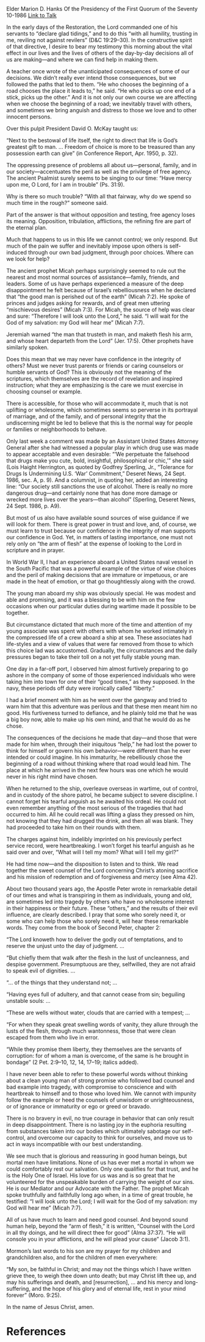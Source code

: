Elder Marion D. Hanks
Of the Presidency of the First Quorum of the Seventy
10-1986
[Link to Talk](https://www.churchofjesuschrist.org/study/general-conference/1986/10/i-will-look-unto-the-lord?lang=eng)

In the early days of the Restoration, the Lord commanded one of his servants to “declare glad tidings,” and to do this “with all humility, trusting in me, reviling not against revilers” (D&C 19:29–30). In the constructive spirit of that directive, I desire to bear my testimony this morning about the vital effect in our lives and the lives of others of the day-by-day decisions all of us are making—and where we can find help in making them.

A teacher once wrote of the unanticipated consequences of some of our decisions. We didn’t really ever intend those consequences, but we followed the paths that led to them. “He who chooses the beginning of a road chooses the place it leads to,” he said. “He who picks up one end of a stick, picks up the other.” And it is not only our own course we are affecting when we choose the beginning of a road; we inevitably travel with others, and sometimes we bring anguish and distress to those we love and to other innocent persons.

Over this pulpit President David O. McKay taught us:

“Next to the bestowal of life itself, the right to direct that life is God’s greatest gift to man. … Freedom of choice is more to be treasured than any possession earth can give” (in Conference Report, Apr. 1950, p. 32).

The oppressing presence of problems all about us—personal, family, and in our society—accentuates the peril as well as the privilege of free agency. The ancient Psalmist surely seems to be singing to our time: “Have mercy upon me, O Lord, for I am in trouble” (Ps. 31:9).

Why is there so much trouble? “With all that fairway, why do we spend so much time in the rough?” someone said.

Part of the answer is that without opposition and testing, free agency loses its meaning. Opposition, tribulation, afflictions, the refining fire are part of the eternal plan.

Much that happens to us in this life we cannot control; we only respond. But much of the pain we suffer and inevitably impose upon others is self-induced through our own bad judgment, through poor choices. Where can we look for help?

The ancient prophet Micah perhaps surprisingly seemed to rule out the nearest and most normal sources of assistance—family, friends, and leaders. Some of us have perhaps experienced a measure of the deep disappointment he felt because of Israel’s rebelliousness when he declared that “the good man is perished out of the earth” (Micah 7:2). He spoke of princes and judges asking for rewards, and of great men uttering “mischievous desires” (Micah 7:3). For Micah, the source of help was clear and sure: “Therefore I will look unto the Lord,” he said. “I will wait for the God of my salvation: my God will hear me” (Micah 7:7).

Jeremiah warned “the man that trusteth in man, and maketh flesh his arm, and whose heart departeth from the Lord” (Jer. 17:5). Other prophets have similarly spoken.

Does this mean that we may never have confidence in the integrity of others? Must we never trust parents or friends or caring counselors or humble servants of God? This is obviously not the meaning of the scriptures, which themselves are the record of revelation and inspired instruction; what they are emphasizing is the care we must exercise in choosing counsel or example.

There is accessible, for those who will accommodate it, much that is not uplifting or wholesome, which sometimes seems so perverse in its portrayal of marriage, and of the family, and of personal integrity that the undiscerning might be led to believe that this is the normal way for people or families or neighborhoods to behave.

Only last week a comment was made by an Assistant United States Attorney General after she had witnessed a popular play in which drug use was made to appear acceptable and even desirable: “‘We perpetuate the falsehood that drugs make you cute, bold, insightful, philosophical or chic,’” she said (Lois Haight Herrington, as quoted by Godfrey Sperling, Jr., “Tolerance for Drugs Is Undermining U.S. ‘War’ Commitment,” Deseret News, 24 Sept. 1986, sec. A, p. 9). And a columnist, in quoting her, added an interesting line: “Our society still sanctions the use of alcohol. There is really no more dangerous drug—and certainly none that has done more damage or wrecked more lives over the years—than alcohol” (Sperling, Deseret News, 24 Sept. 1986, p. A9).

But most of us also have available sound sources of wise guidance if we will look for them. There is great power in trust and love, and, of course, we must learn to trust because our confidence in the integrity of man supports our confidence in God. Yet, in matters of lasting importance, one must not rely only on “the arm of flesh” at the expense of looking to the Lord in scripture and in prayer.

In World War II, I had an experience aboard a United States naval vessel in the South Pacific that was a powerful example of the virtue of wise choices and the peril of making decisions that are immature or impetuous, or are made in the heat of emotion, or that go thoughtlessly along with the crowd.

The young man aboard my ship was obviously special. He was modest and able and promising, and it was a blessing to be with him on the few occasions when our particular duties during wartime made it possible to be together.

But circumstance dictated that much more of the time and attention of my young associate was spent with others with whom he worked intimately in the compressed life of a crew aboard a ship at sea. These associates had life-styles and a view of values that were far removed from those to which this choice lad was accustomed. Gradually, the circumstances and the daily pressures began to take their toll on a not yet fully stable young man.

One day in a far-off port, I observed him almost furtively preparing to go ashore in the company of some of those experienced individuals who were taking him into town for one of their “good times,” as they supposed. In the navy, these periods off duty were ironically called “liberty.”

I had a brief moment with him as he went over the gangway and tried to warn him that this adventure was perilous and that these men meant him no good. His furtiveness turned to defiance, and he plainly told me that he was a big boy now, able to make up his own mind, and that he would do as he chose.

The consequences of the decisions he made that day—and those that were made for him when, through their iniquitous “help,” he had lost the power to think for himself or govern his own behavior—were different than he ever intended or could imagine. In his immaturity, he rebelliously chose the beginning of a road without thinking where that road would lead him. The place at which he arrived in the next few hours was one which he would never in his right mind have chosen.

When he returned to the ship, overleave overseas in wartime, out of control, and in custody of the shore patrol, he became subject to severe discipline. I cannot forget his tearful anguish as he awaited his ordeal. He could not even remember anything of the most serious of the tragedies that had occurred to him. All he could recall was lifting a glass they pressed on him, not knowing that they had drugged the drink, and then all was blank. They had proceeded to take him on their rounds with them.

The charges against him, indelibly imprinted on his previously perfect service record, were heartbreaking. I won’t forget his tearful anguish as he said over and over, “What will I tell my mom? What will I tell my girl?”

He had time now—and the disposition to listen and to think. We read together the sweet counsel of the Lord concerning Christ’s atoning sacrifice and his mission of redemption and of forgiveness and mercy (see Alma 42).

About two thousand years ago, the Apostle Peter wrote in remarkable detail of our times and what is transpiring in them as individuals, young and old, are sometimes led into tragedy by others who have no wholesome interest in their happiness or their future. These “others,” and the results of their evil influence, are clearly described. I pray that some who sorely need it, or some who can help those who sorely need it, will hear these remarkable words. They come from the book of Second Peter, chapter 2:

“The Lord knoweth how to deliver the godly out of temptations, and to reserve the unjust unto the day of judgment. …

“But chiefly them that walk after the flesh in the lust of uncleanness, and despise government. Presumptuous are they, selfwilled, they are not afraid to speak evil of dignities. …

“… of the things that they understand not; …

“Having eyes full of adultery, and that cannot cease from sin; beguiling unstable souls: …

“These are wells without water, clouds that are carried with a tempest; …

“For when they speak great swelling words of vanity, they allure through the lusts of the flesh, through much wantonness, those that were clean escaped from them who live in error.

“While they promise them liberty, they themselves are the servants of corruption: for of whom a man is overcome, of the same is he brought in bondage” (2 Pet. 2:9–10, 12, 14, 17–19; italics added).

I have never been able to refer to these powerful words without thinking about a clean young man of strong promise who followed bad counsel and bad example into tragedy, with compromise to conscience and with heartbreak to himself and to those who loved him. We cannot with impunity follow the example or heed the counsels of unwisdom or unrighteousness, or of ignorance or immaturity or ego or greed or bravado.

There is no bravery in evil, no true courage in behavior that can only result in deep disappointment. There is no lasting joy in the euphoria resulting from substances taken into our bodies which ultimately sabotage our self-control, and overcome our capacity to think for ourselves, and move us to act in ways incompatible with our best understanding.

We see much that is glorious and reassuring in good human beings, but mortal men have limitations. None of us has ever met a mortal in whom we could comfortably rest our salvation. Only one qualifies for that trust, and he is the Holy One of Israel. His love for us was and is so great that he volunteered for the unspeakable burden of carrying the weight of our sins. He is our Mediator and our Advocate with the Father. The prophet Micah spoke truthfully and faithfully long ago when, in a time of great trouble, he testified: “I will look unto the Lord; I will wait for the God of my salvation: my God will hear me” (Micah 7:7).

All of us have much to learn and need good counsel. And beyond sound human help, beyond the “arm of flesh,” it is written, “Counsel with the Lord in all thy doings, and he will direct thee for good” (Alma 37:37). “He will console you in your afflictions, and he will plead your cause” (Jacob 3:1).

Mormon’s last words to his son are my prayer for my children and grandchildren also, and for the children of men everywhere:

“My son, be faithful in Christ; and may not the things which I have written grieve thee, to weigh thee down unto death; but may Christ lift thee up, and may his sufferings and death, and [resurrection], … and his mercy and long-suffering, and the hope of his glory and of eternal life, rest in your mind forever” (Moro. 9:25).

In the name of Jesus Christ, amen.

# References
